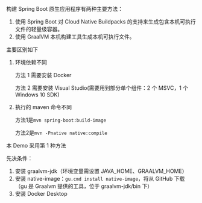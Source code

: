 构建 Spring Boot 原生应用程序有两种主要方法：

1. 使用 Spring Boot 对 Cloud Native Buildpacks 的支持来生成包含本机可执行文件的轻量级容器。
2. 使用 GraalVM 本机构建工具生成本机可执行文件。

主要区别如下

1. 环境依赖不同

   方法 1 需要安装 Docker

   方法 2 需要安装 Visual Studio(需要用到部分单个组件：2 个 MSVC，1 个 Windows 10 SDK)
2. 执行的 maven 命令不同

   方法1是`mvn spring-boot:build-image`

   方法2是`mvn -Pnative native:compile`

本 Demo 采用第 1 种方法

先决条件：

1. 安装 graalvm-jdk（环境变量需设置 JAVA_HOME、GRAALVM_HOME）
2. 安装 native-image：`gu.cmd install native-image`，将从 GitHub 下载（gu 是 Graalvm 提供的工具，位于 graalvm-jdk/bin 下）
3. 安装 Docker Desktop